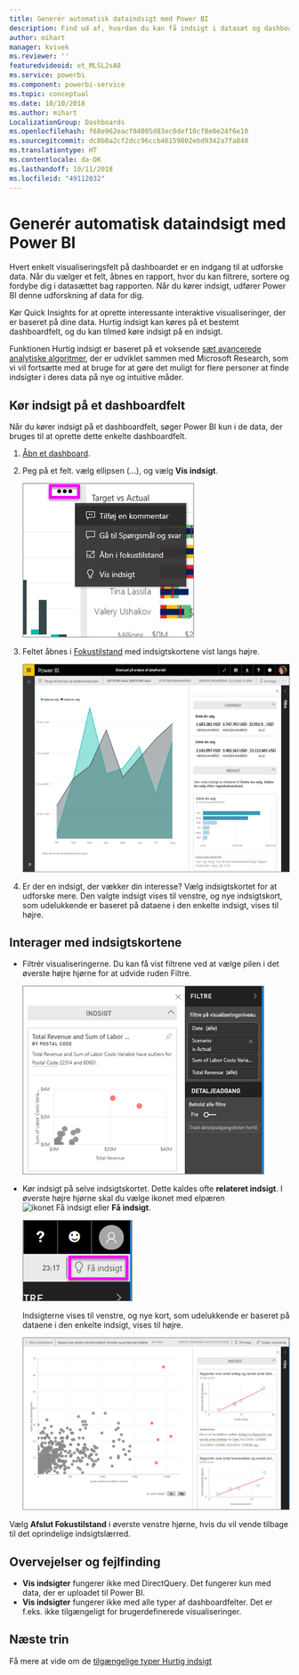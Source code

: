 ```yaml
---
title: Generér automatisk dataindsigt med Power BI
description: Find ud af, hvordan du kan få indsigt i datasæt og dashboardfelter.
author: mihart
manager: kvivek
ms.reviewer: ''
featuredvideoid: et_MLSL2sA8
ms.service: powerbi
ms.component: powerbi-service
ms.topic: conceptual
ms.date: 10/10/2018
ms.author: mihart
LocalizationGroup: Dashboards
ms.openlocfilehash: f68e962eacf04005d83ec0def10cf8e0e24f6e10
ms.sourcegitcommit: dc8b8a2cf2dcc96ccb46159802ebd9342a7fa840
ms.translationtype: HT
ms.contentlocale: da-DK
ms.lasthandoff: 10/11/2018
ms.locfileid: "49112032"
---
```

# <a name="automatically-generate-data-insights-with-power-bi"></a>Generér automatisk dataindsigt med Power BI
Hvert enkelt visualiseringsfelt på dashboardet er en indgang til at udforske data. Når du vælger et felt, åbnes en rapport, hvor du kan filtrere, sortere og fordybe dig i datasættet bag rapporten. Når du kører indsigt, udfører Power BI denne udforskning af data for dig.

Kør Quick Insights for at oprette interessante interaktive visualiseringer, der er baseret på dine data. Hurtig indsigt kan køres på et bestemt dashboardfelt, og du kan tilmed køre indsigt på en indsigt.

Funktionen Hurtig indsigt er baseret på et voksende [sæt avancerede analytiske algoritmer](end-user-insight-types.md), der er udviklet sammen med Microsoft Research, som vi vil fortsætte med at bruge for at gøre det muligt for flere personer at finde indsigter i deres data på nye og intuitive måder.

## <a name="run-insights-on-a-dashboard-tile"></a>Kør indsigt på et dashboardfelt
Når du kører indsigt på et dashboardfelt, søger Power BI kun i de data, der bruges til at oprette dette enkelte dashboardfelt. 

1. [Åbn et dashboard](end-user-dashboards.md).
2. Peg på et felt. vælg ellipsen (...), og vælg **Vis indsigt**. 

    ![tilstand for ellipsemenuen](./media/end-user-insights/power-bi-hover.png)


3. Feltet åbnes i [Fokustilstand](end-user-focus.md) med indsigtskortene vist langs højre.    
   
    ![Fokustilstand](./media/end-user-insights/pbi-insights-tile.png)    
4. Er der en indsigt, der vækker din interesse? Vælg indsigtskortet for at udforske mere. Den valgte indsigt vises til venstre, og nye indsigtskort, som udelukkende er baseret på dataene i den enkelte indsigt, vises til højre.    

 ## <a name="interact-with-the-insight-cards"></a>Interager med indsigtskortene
   * Filtrér visualiseringerne.  Du kan få vist filtrene ved at vælge pilen i det øverste højre hjørne for at udvide ruden Filtre.

     ![indsigt og menuen Filtre udvidet](./media/end-user-insights/power-bi-insights-on-insights.png)
   
   * Kør indsigt på selve indsigtskortet. Dette kaldes ofte **relateret indsigt**. I øverste højre hjørne skal du vælge ikonet med elpæren ![ikonet Få indsigt](./media/end-user-insights/power-bi-bulb-icon.png) eller **Få indsigt**.
     
     ![menulinje, der viser ikonet Få indsigt](./media/end-user-insights/power-bi-autoinsights-tile.png)
     
     Indsigterne vises til venstre, og nye kort, som udelukkende er baseret på dataene i den enkelte indsigt, vises til højre.
     
     ![indsigt i indsigt](./media/end-user-insights/power-bi-insights-on-insights-new.png)

Vælg **Afslut Fokustilstand** i øverste venstre hjørne, hvis du vil vende tilbage til det oprindelige indsigtslærred.

## <a name="considerations-and-troubleshooting"></a>Overvejelser og fejlfinding
- **Vis indsigter** fungerer ikke med DirectQuery. Det fungerer kun med data, der er uploadet til Power BI.
- **Vis indsigter** fungerer ikke med alle typer af dashboardfelter. Det er f.eks. ikke tilgængeligt for brugerdefinerede visualiseringer.<!--[custom visuals](end-user-custom-visuals.md)-->


## <a name="next-steps"></a>Næste trin
Få mere at vide om de [tilgængelige typer Hurtig indsigt](end-user-insight-types.md)

